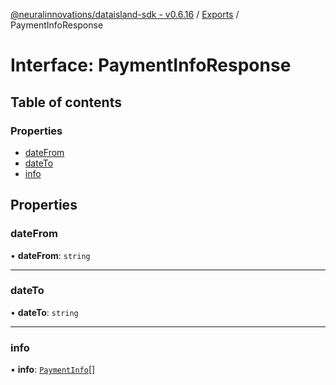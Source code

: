 [@neuralinnovations/dataisland-sdk - v0.6.16](../../README.md) / [Exports](../modules.md) / PaymentInfoResponse

# Interface: PaymentInfoResponse

## Table of contents

### Properties

- [dateFrom](PaymentInfoResponse.md#datefrom)
- [dateTo](PaymentInfoResponse.md#dateto)
- [info](PaymentInfoResponse.md#info)

## Properties

### dateFrom

• **dateFrom**: `string`

___

### dateTo

• **dateTo**: `string`

___

### info

• **info**: [`PaymentInfo`](PaymentInfo.md)[]
